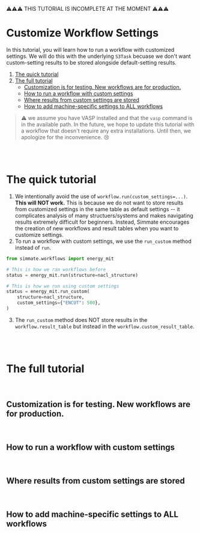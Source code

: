 
:warning::warning::warning: THIS TUTORIAL IS INCOMPLETE AT THE MOMENT :warning::warning::warning:


# Customize Workflow Settings

In this tutorial, you will learn how to run a workflow with customized settings. We will do this with the underlying `S3Task` becuase we don't want custom-setting results to be stored alongside default-setting results.

1. [The quick tutorial](#the-quick-tutorial)
2. [The full tutorial](#the-full-tutorial)
    - [Customization is for testing. New workflows are for production.](#customization-is-for-testing-new-workflows-are-for-production)
    - [How to run a workflow with custom settings](#how-to-run-a-workflow-with-custom-settings)
    - [Where results from custom settings are stored](#where-results-from-custom-settings-are-stored)
    - [How to add machine-specific settings to ALL workflows](#how-to-add-machine-specific-settings-to-all-workflows)

> :warning: we assume you have VASP installed and that the `vasp` command is in the available path. In the future, we hope to update this tutorial with a workflow that doesn't require any extra installations. Until then, we apologize for the inconvenience. :cry:

<br/><br/>

# The quick tutorial

1. We intentionally avoid the use of `workflow.run(custom_settings=...)`. **This will NOT work.** This is because we do not want to store results from customized settings in the same table as default settings -- it complicates analysis of many structuers/systems and makes navigating results extremely difficult for beginners. Instead, Simmate encourages the creation of new workflows and result tables when you want to customize settings.
3. To run a workflow with custom settings, we use the `run_custom` method instead of `run`.
```python
from simmate.workflows import energy_mit

# This is how we ran workflows before
status = energy_mit.run(structure=nacl_structure)

# This is how we run using custom settings
status = energy_mit.run_custom(
    structure=nacl_structure, 
    custom_settings={"ENCUT": 500},
)
```
3. The `run_custom` method does NOT store results in the `workflow.result_table` but instead in the `workflow.custom_result_table`. 

<br/><br/>

# The full tutorial

<br/>

## Customization is for testing. New workflows are for production.

<br/>

## How to run a workflow with custom settings

<br/>

## Where results from custom settings are stored

<br/>

## How to add machine-specific settings to ALL workflows

